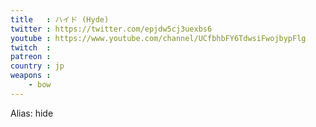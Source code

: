 ```yaml
---
title   : ハイド (Hyde)
twitter : https://twitter.com/epjdw5cj3uexbs6
youtube : https://www.youtube.com/channel/UCfbhbFY6TdwsiFwojbypFlg
twitch  :
patreon :
country : jp
weapons :
    - bow
---
```


Alias: hide
